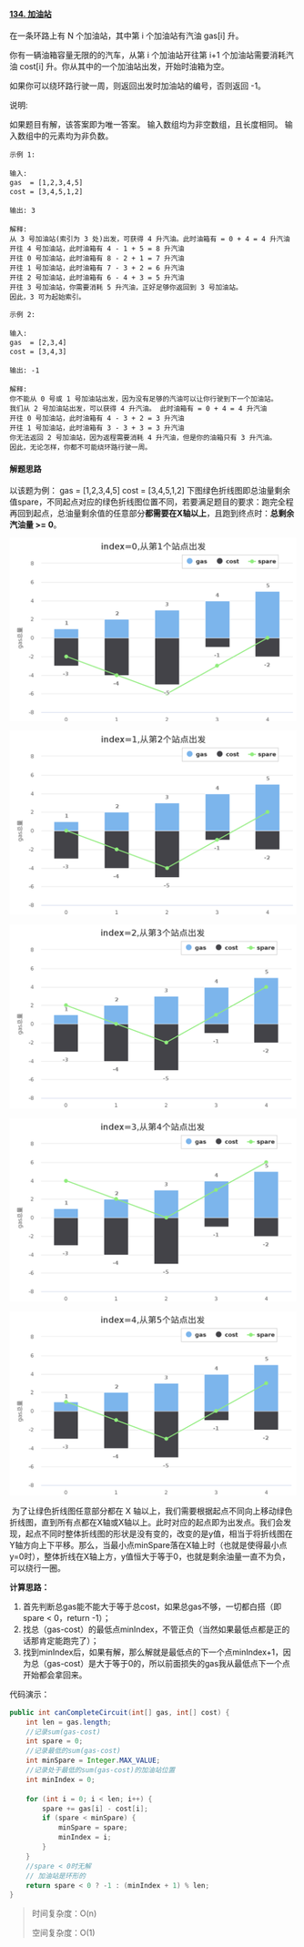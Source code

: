 #### [134. 加油站](https://leetcode-cn.com/problems/gas-station/)

在一条环路上有 N 个加油站，其中第 i 个加油站有汽油 gas[i] 升。

你有一辆油箱容量无限的的汽车，从第 i 个加油站开往第 i+1 个加油站需要消耗汽油 cost[i] 升。你从其中的一个加油站出发，开始时油箱为空。

如果你可以绕环路行驶一周，则返回出发时加油站的编号，否则返回 -1。

说明: 

如果题目有解，该答案即为唯一答案。
输入数组均为非空数组，且长度相同。
输入数组中的元素均为非负数。

```
示例 1:

输入: 
gas  = [1,2,3,4,5]
cost = [3,4,5,1,2]

输出: 3

解释:
从 3 号加油站(索引为 3 处)出发，可获得 4 升汽油。此时油箱有 = 0 + 4 = 4 升汽油
开往 4 号加油站，此时油箱有 4 - 1 + 5 = 8 升汽油
开往 0 号加油站，此时油箱有 8 - 2 + 1 = 7 升汽油
开往 1 号加油站，此时油箱有 7 - 3 + 2 = 6 升汽油
开往 2 号加油站，此时油箱有 6 - 4 + 3 = 5 升汽油
开往 3 号加油站，你需要消耗 5 升汽油，正好足够你返回到 3 号加油站。
因此，3 可为起始索引。
```



```
示例 2:

输入: 
gas  = [2,3,4]
cost = [3,4,3]

输出: -1

解释:
你不能从 0 号或 1 号加油站出发，因为没有足够的汽油可以让你行驶到下一个加油站。
我们从 2 号加油站出发，可以获得 4 升汽油。 此时油箱有 = 0 + 4 = 4 升汽油
开往 0 号加油站，此时油箱有 4 - 3 + 2 = 3 升汽油
开往 1 号加油站，此时油箱有 3 - 3 + 3 = 3 升汽油
你无法返回 2 号加油站，因为返程需要消耗 4 升汽油，但是你的油箱只有 3 升汽油。
因此，无论怎样，你都不可能绕环路行驶一周。
```

#### 解题思路

以该题为例：
gas  = [1,2,3,4,5]
cost = [3,4,5,1,2]
下图绿色折线图即总油量剩余值spare，不同起点对应的绿色折线图位置不同，若要满足题目的要求：跑完全程再回到起点，总油量剩余值的任意部分**都需要在X轴以上**，且跑到终点时：**总剩余汽油量 >= 0**。

![index0](image/index0.png)

![index1](image/index1.png)

![index2](image/index2.png)

![index3](image/index3.png)

![index4](image/index4.png)



​	为了让绿色折线图任意部分都在 X 轴以上，我们需要根据起点不同向上移动绿色折线图，直到所有点都在X轴或X轴以上。此时对应的起点即为出发点。我们会发现，起点不同时整体折线图的形状是没有变的，改变的是y值，相当于将折线图在Y轴方向上下平移。那么，当最小点minSpare落在X轴上时（也就是使得最小点y=0时），整体折线在X轴上方，y值恒大于等于0，也就是剩余油量一直不为负，可以绕行一圈。

**计算思路：**

1. 首先判断总gas能不能大于等于总cost，如果总gas不够，一切都白搭（即spare < 0，return -1）；
2. 找总（gas-cost）的最低点minIndex，不管正负（当然如果最低点都是正的话那肯定能跑完了）；
3. 找到minIndex后，如果有解，那么解就是最低点的下一个点minIndex+1，因为总（gas-cost）是大于等于0的，所以前面损失的gas我从最低点下一个点开始都会拿回来。

代码演示：

```java
public int canCompleteCircuit(int[] gas, int[] cost) {
    int len = gas.length;
    //记录sum(gas-cost)
    int spare = 0;
    //记录最低的sum(gas-cost)
    int minSpare = Integer.MAX_VALUE;
    //记录处于最低的sum(gas-cost)的加油站位置
    int minIndex = 0;

    for (int i = 0; i < len; i++) {
        spare += gas[i] - cost[i];
        if (spare < minSpare) {
            minSpare = spare;
            minIndex = i;
        }
    }
	//spare < 0时无解
    // 加油站是环形的
    return spare < 0 ? -1 : (minIndex + 1) % len;
}

```

> 时间复杂度：O(n)
>
> 空间复杂度：O(1)

